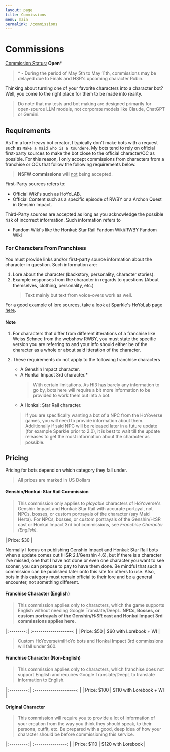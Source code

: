 ```yaml
---
layout: page
title: Commissions
menu: main
permalink: /commissions
---
```


# Commissions

<u>Commission Status:</u> **Open**\*

> \* - During the period of May 5th to May 11th, commissions may be delayed due to Finals and HSR's upcoming character Robin.

Thinking about turning one of your favorite characters into a character bot? Well, you come to the right place for them to be made into reality.

> Do note that my tests and bot making are designed primarily for open-source LLM models, not corporate models like Claude, ChatGPT or Gemini.

## Requirements

As I'm a lore heavy bot creator, I typically don't make bots with a request such as `Make a maid who is a tsundere`. My bots tend to rely on official first-party sources to make the bot close to the official character/OC as possible. For this reason, I only accept commissions from characters from a franchise or OCs that follow the following requirements below.

> **NSFW commissions** will <u>not</u> being accepted.

First-Party sources refers to:

- Official Wiki's such as HoYoLAB.
- Official Content such as a specific episode of RWBY or a Archon Quest in Genshin Impact.

Third-Party sources are accepted as long as you acknowledge the possible risk of incorrect information. Such information refers to

- Fandom Wiki's like the Honkai: Star Rail Fandom Wiki/RWBY Fandom Wiki

### For Characters From Franchises

You must provide links and/or first-party source information about the character in question. Such information are:

1. Lore about the character (backstory, personality, character stories).
2. Example responses from the character in regards to questions (About themselves, clothing, personality, etc.)
   > Text mainly but text from voice-overs work as well.

For a good example of lore sources, take a look at Sparkle's HoYoLab page [here](https://wiki.hoyolab.com/pc/hsr/entry/1807).

#### Note

1.  For characters that differ from different itterations of a franchise like Weiss Schnee from the webshow RWBY, you must state the specific version you are referring to and your info should either be of the character as a whole or about said itteration of the character.
2.  These requirements do not apply to the following franchise characters

    - A Genshin Impact character.
    - A Honkai Impact 3rd character.\*
      > With certain limitations. As HI3 has barely any information to go by, bots here will require a bit more information to be provided to work them out into a bot.
    - A Honkai: Star Rail character.

    > If you are specifically wanting a bot of a NPC from the HoYoverse games, you will need to provide information about them. Additionally if said NPC will be released later in a future update (for example Sparkle prior to 2.0), it is best to wait till the update releases to get the most information about the character as possible.

## Pricing

Pricing for bots depend on which category they fall under.

> All prices are marked in US Dollars

#### Genshin/Honkai: Star Rail Commission

> This commission only applies to _playable_ characters of HoYoverse's Genshin Impact and Honkai: Star Rail with accurate portayal, not NPCs, bosses, or custom portrayals of the character (say Maid Herta). For NPCs, bosses, or custom portrayals of the Genshin/H:SR cast or Honkai Impact 3rd bot commissions, see _Franchise Character (English)._

| Price: $30 |

Normally I focus on publishing Genshin Impact and Honkai: Star Rail bots when a update comes out (HSR 2.1/Genshin 4.6), but if there is a character I've missed, one that I have not done or even one character you want to see sooner, you can propose to pay to have them done. Be mindful that such a commission can be published later onto this site for others to use. Also, bots in this category must remain official to their lore and be a general encounter, not something different.

#### Franchise Character (English)

> This commission applies only to characters, which the game supports English without needing Google Translate/DeepL. **NPCs, Bosses, or custom portrayals of the Genshin/H:SR cast and Honkai Impact 3rd commissions applies here.**

| :--------: | :--------------------: |
| Price: $50 | $60 with Lorebook + WI |

> Custom HoYoverse/miHoYo bots and Honkai Impact 3rd commissions will fall under $60.

#### Franchise Character (Non-English)

> This commission applies only to characters, which franchise does not support English and requires Google Translate/DeepL to translate information to English.

| :---------: | :---------------------: |
| Price: $100 | $110 with Lorebook + WI |

#### Original Character

> This commission will require you to provide a lot of information of your creation from the way you think they should speak, to their persona, outfit, etc. Be prepared with a good, deep idea of how your character should be before commissioning this service.

| :---------: | :----------------: |
| Price: $110 | $120 with Lorebook |
